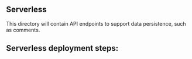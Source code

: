 ## Serverless

This directory will contain API endpoints to support data persistence, such as comments.


## Serverless deployment steps:
